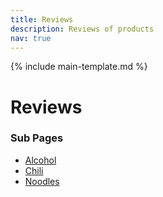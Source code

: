```yaml
---
title: Reviews
description: Reviews of products
nav: true
---
```


{% include main-template.md %}

# Reviews

### Sub Pages

* [Alcohol](/reviews/alcohol.html)
* [Chili](/reviews/chili.html)
* [Noodles](/reviews/noodles.html)
